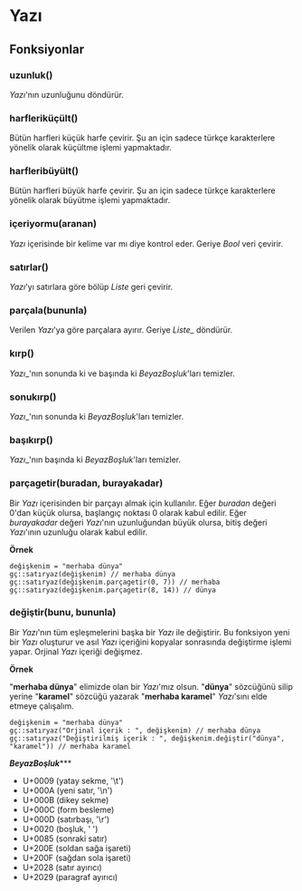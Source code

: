 # Yazı

## Fonksiyonlar

### uzunluk()

_Yazı_'nın uzunluğunu döndürür.

### harfleriküçült()

Bütün harfleri küçük harfe çevirir. Şu an için sadece türkçe karakterlere yönelik olarak küçültme işlemi yapmaktadır.

### harfleribüyült()

Bütün harfleri büyük harfe çevirir. Şu an için sadece türkçe karakterlere yönelik olarak büyütme işlemi yapmaktadır.

### içeriyormu(aranan)

_Yazı_ içerisinde bir kelime var mı diye kontrol eder. Geriye _Bool_ veri çevirir.

### satırlar()

_Yazı_'yı satırlara göre bölüp _Liste_ geri çevirir.

### parçala(bununla)

Verilen _Yazı_'ya göre parçalara ayırır. Geriye _Liste__ döndürür.

### kırp()

_Yazı__'nın sonunda ki ve başında ki _BeyazBoşluk_'ları temizler.

### sonukırp()

_Yazı__'nın sonunda ki _BeyazBoşluk_'ları temizler.

### başıkırp()

_Yazı__'nın başında ki _BeyazBoşluk_'ları temizler.

### parçagetir(buradan, burayakadar)
 Bir _Yazı_ içerisinden bir parçayı almak için kullanılır. Eğer _buradan_ değeri 0'dan küçük olursa, başlangıç noktası 0 olarak kabul edilir. Eğer _burayakadar_ değeri _Yazı_'nın uzunluğundan büyük olursa, bitiş değeri _Yazı_'ının uzunluğu olarak kabul edilir.

 **Örnek**

 ```
 değişkenim = "merhaba dünya"
 gç::satıryaz(değişkenim) // merhaba dünya
 gç::satıryaz(değişkenim.parçagetir(0, 7)) // merhaba
 gç::satıryaz(değişkenim.parçagetir(8, 14)) // dünya
 ```

### değiştir(bunu, bununla)

Bir _Yazı_'nın tüm eşleşmelerini başka bir _Yazı_ ile değiştirir. Bu fonksiyon yeni bir _Yazı_ oluşturur ve asıl _Yazı_ içeriğini kopyalar sonrasında değiştirme işlemi yapar. Orjinal _Yazı_ içeriği değişmez.

**Örnek**

"**merhaba dünya**" elimizde olan bir _Yazı_'mız olsun. "**dünya**" sözcüğünü silip yerine "**karamel**" sözcüğü yazarak "**merhaba karamel**" _Yazı_'sını elde etmeye çalışalım.

```
değişkenim = "merhaba dünya"
gç::satıryaz("Orjinal içerik : ", değişkenim) // merhaba dünya
gç::satıryaz("Değiştirilmiş içerik : ", değişkenim.değiştir("dünya", "karamel")) // merhaba karamel
```

****_BeyazBoşluk_*******

- U+0009 (yatay sekme, '\t')
- U+000A (yeni satır, '\n')
- U+000B (dikey sekme)
- U+000C (form besleme)
- U+000D (satırbaşı, '\r')
- U+0020 (boşluk, ' ')
- U+0085 (sonraki satır)
- U+200E (soldan sağa işareti)
- U+200F (sağdan sola işareti)
- U+2028 (satır ayırıcı)
- U+2029 (paragraf ayırıcı)
  